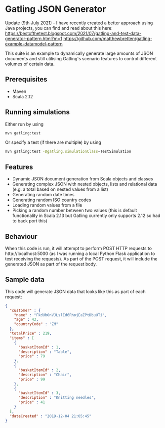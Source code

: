 Gatling JSON Generator
===========================


Update (9th July 2021) - I have recently created a better approach using Java projects, you
can find and read about this here:
https://bestofthetest.blogspot.com/2021/07/gatling-and-test-data-generator-pattern.html?m=1
https://github.com/matthewbretten/gatling-example-datamodel-pattern

This suite is an example to dynamically generate large amounts of JSON documents and still
utilising Gatling's scenario features to control different volumes of certain data.

Prerequisites
-------------

* Maven
* Scala 2.12

Running simulations
---------------
Either run by using
```bash
mvn gatling:test
```
Or specify a test (if there are multiple) by using
```bash
mvn gatling:test -Dgatling.simulationClass=TestSimulation
```

Features
----------------
* Dynamic JSON document generation from Scala objects and classes
* Generating complex JSON with nested objects, lists and relational data (e.g. a total based on
nested values from a list)
* Generating random date times
* Generating random ISO country codes
* Loading random values from a file
* Picking a random number between two values (this is default functionality in Scala 
2.13 but Gatling currently only supports 2.12 so had to back port this)

Behaviour
---------------
When this code is run, it will attempt to perform POST HTTP requests to http://localhost:5000 (as I was running a local Python Flask application to test receiving the requests). 
As part of the POST request, it will include the generated JSON as part of the request body. 

Sample data
---------------
This code will generate JSON data that looks like this as part of each request:
```json
{
  "customer" : {
    "name" : "FkdUbOnVJLslId6RhojEaZPtDbuUTi",
    "age" : 43,
    "countryCode" : "ZM"
  },
  "totalPrice" : 219,
  "items" : [
    {
      "basketItemId" : 1,
      "description" : "Table",
      "price" : 79
    },
    {
      "basketItemId" : 2,
      "description" : "Chair",
      "price" : 99
    },
    {
      "basketItemId" : 3,
      "description" : "Knitting needles",
      "price" : 41
    }
  ],
  "dateCreated" : "2019-12-04 21:05:45"
}
```

